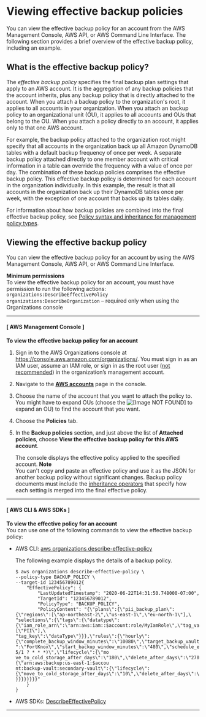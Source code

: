 # Viewing effective backup policies<a name="orgs_manage_policies_backup_effective"></a>

You can view the effective backup policy for an account from the AWS Management Console, AWS API, or AWS Command Line Interface\. The following section provides a brief overview of the effective backup policy, including an example\.

## What is the effective backup policy?<a name="effective-backup-policy-defined"></a>

The *effective backup policy* specifies the final backup plan settings that apply to an AWS account\. It is the aggregation of any backup policies that the account inherits, plus any backup policy that is directly attached to the account\. When you attach a backup policy to the organization's root, it applies to all accounts in your organization\. When you attach an backup policy to an organizational unit \(OU\), it applies to all accounts and OUs that belong to the OU\. When you attach a policy directly to an account, it applies only to that one AWS account\.

For example, the backup policy attached to the organization root might specify that all accounts in the organization back up all Amazon DynamoDB tables with a default backup frequency of once per week\. A separate backup policy attached directly to one member account with critical information in a table can override the frequency with a value of once per day\. The combination of these backup policies comprises the effective backup policy\. This effective backup policy is determined for each account in the organization individually\. In this example, the result is that all accounts in the organization back up their DynamoDB tables once per week, with the exception of one account that backs up its tables daily\.

For information about how backup policies are combined into the final effective backup policy, see [Policy syntax and inheritance for management policy types](orgs_manage_policies_inheritance_mgmt.md)\.

## Viewing the effective backup policy<a name="how-to-view-effective-backup-policy"></a>

You can view the effective backup policy for an account by using the AWS Management Console, AWS API, or AWS Command Line Interface\.

**Minimum permissions**  
To view the effective backup policy for an account, you must have permission to run the following actions:  
`organizations:DescribeEffectivePolicy`
`organizations:DescribeOrganization` – required only when using the Organizations console

------
#### [ AWS Management Console ]

**To view the effective backup policy for an account**

1. Sign in to the AWS Organizations console at [https://console\.aws\.amazon\.com/organizations/](https://console.aws.amazon.com/organizations/)\. You must sign in as an IAM user, assume an IAM role, or sign in as the root user \([not recommended](https://docs.aws.amazon.com/IAM/latest/UserGuide/best-practices.html#lock-away-credentials)\) in the organization’s management account\. 

1. Navigate to the **[AWS accounts](https://console.aws.amazon.com/organizations/home/accounts)** page in the console\.

1. Choose the name of the account that you want to attach the policy to\. You might have to expand OUs \(choose the ![\[Image NOT FOUND\]](http://docs.aws.amazon.com/organizations/latest/userguide/images/console-expand.png) to expand an OU\) to find the account that you want\.

1. Choose the **Policies** tab\.

1. In the **Backup policies** section, and just above the list of **Attached policies**, choose **View the effective backup policy for this AWS account**\.

   The console displays the effective policy applied to the specified account\.
**Note**  
You can't copy and paste an effective policy and use it as the JSON for another backup policy without significant changes\. Backup policy documents must include the [inheritance operators](orgs_manage_policies_inheritance_mgmt.md#policy-operators) that specify how each setting is merged into the final effective policy\. 

------
#### [ AWS CLI & AWS SDKs ]

**To view the effective policy for an account**  
You can use one of the following commands to view the effective backup policy:
+ AWS CLI: [aws organizations describe\-effective\-policy](https://docs.aws.amazon.com/cli/latest/reference/organizations/describe-effective-policy.html)

  The following example displays the details of a backup policy\.

  ```
  $ aws organizations describe-effective-policy \
  --policy-type BACKUP_POLICY \
  --target-id 123456789012{
      "EffectivePolicy": {
          "LastUpdatedTimestamp": "2020-06-22T14:31:50.748000-07:00",
          "TargetId": "123456789012",
          "PolicyType": "BACKUP_POLICY",
          "PolicyContent": "{\"plans\":{\"pii_backup_plan\":{\"regions\":[\"ap-northeast-2\",\"us-east-1\",\"eu-north-1\"],\
  "selections\":{\"tags\":{\"datatype\":{\"iam_role_arn\":\"arn:aws:iam::$account:role/MyIamRole\",\"tag_value\":[\"PII\"],\
  "tag_key\":\"dataType\"}}},\"rules\":{\"hourly\":{\"complete_backup_window_minutes\":\"10080\",\"target_backup_vault_name\
  ":\"FortKnox\",\"start_backup_window_minutes\":\"480\",\"schedule_expression\":\"cron(0 5/1 ? * * *)\",\"lifecycle\":{\"mo
  ve_to_cold_storage_after_days\":\"180\",\"delete_after_days\":\"270\"},\"copy_actions\":{\"arn:aws:backup:us-east-1:$accou
  nt:backup-vault:secondary-vault\":{\"lifecycle\":{\"move_to_cold_storage_after_days\":\"10\",\"delete_after_days\":\"100\"
  }}}}}}}}"
      }
  }
  ```
+ AWS SDKs: [DescribeEffectivePolicy](https://docs.aws.amazon.com/organizations/latest/APIReference/API_DescribeEffectivePolicy.html) 

------
